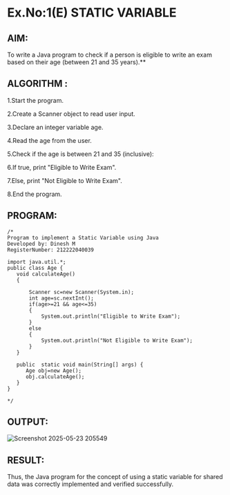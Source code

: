 # Ex.No:1(E)  STATIC VARIABLE

## AIM:
To write a Java program to check if a person is eligible to write an exam based on their age (between 21 and 35 years).**

## ALGORITHM :
1.Start the program.

2.Create a Scanner object to read user input.

3.Declare an integer variable age.

4.Read the age from the user.

5.Check if the age is between 21 and 35 (inclusive):

6.If true, print "Eligible to Write Exam".

7.Else, print "Not Eligible to Write Exam".

8.End the program.



## PROGRAM:
 ```
/*
Program to implement a Static Variable using Java
Developed by: Dinesh M
RegisterNumber: 212222040039

import java.util.*;
public class Age {
    void calculateAge()
    {    

        Scanner sc=new Scanner(System.in);
        int age=sc.nextInt();
        if(age>=21 && age<=35)
        {
            System.out.println("Eligible to Write Exam");
        }
        else
        {
            System.out.println("Not Eligible to Write Exam");
        }
    }
    
    public  static void main(String[] args) {
       Age obj=new Age();
       obj.calculateAge();
    }
}

*/
```








## OUTPUT:

![Screenshot 2025-05-23 205549](https://github.com/user-attachments/assets/e83eaa71-7729-4418-8230-349d3b130cbb)


## RESULT:
Thus, the Java program for the concept of using a static variable for shared data was correctly implemented and verified successfully. 

